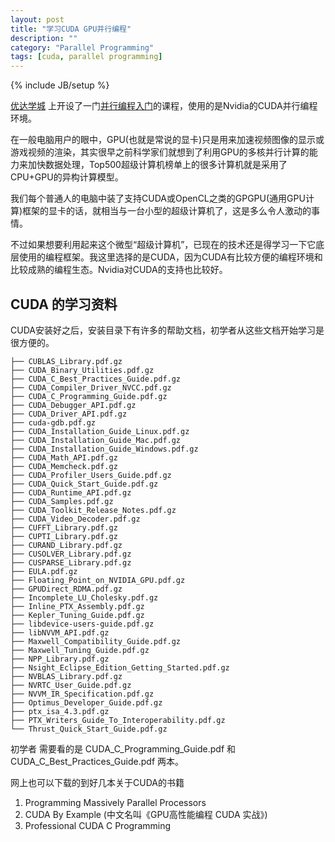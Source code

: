 ```yaml
---
layout: post
title: "学习CUDA GPU并行编程"
description: ""
category: "Parallel Programming"
tags: [cuda, parallel programming]
---
```

{% include JB/setup %}


[优达学城](http://www.youdaxue.com) 上开设了一门[并行编程入门](http://cn.udacity.com/course/intro-to-parallel-programming--cs344)的课程，使用的是Nvidia的CUDA并行编程环境。


在一般电脑用户的眼中，GPU(也就是常说的显卡)只是用来加速视频图像的显示或游戏视频的渲染，其实很早之前科学家们就想到了利用GPU的多核并行计算的能力来加快数据处理，Top500超级计算机榜单上的很多计算机就是采用了CPU+GPU的异构计算模型。 

我们每个普通人的电脑中装了支持CUDA或OpenCL之类的GPGPU(通用GPU计算)框架的显卡的话，就相当与一台小型的超级计算机了，这是多么令人激动的事情。 

不过如果想要利用起来这个微型“超级计算机”，已现在的技术还是得学习一下它底层使用的编程框架。我这里选择的是CUDA，因为CUDA有比较方便的编程环境和比较成熟的编程生态。Nvidia对CUDA的支持也比较好。


## CUDA 的学习资料

CUDA安装好之后，安装目录下有许多的帮助文档，初学者从这些文档开始学习是很方便的。

    ├── CUBLAS_Library.pdf.gz
    ├── CUDA_Binary_Utilities.pdf.gz
    ├── CUDA_C_Best_Practices_Guide.pdf.gz
    ├── CUDA_Compiler_Driver_NVCC.pdf.gz
    ├── CUDA_C_Programming_Guide.pdf.gz
    ├── CUDA_Debugger_API.pdf.gz
    ├── CUDA_Driver_API.pdf.gz
    ├── cuda-gdb.pdf.gz
    ├── CUDA_Installation_Guide_Linux.pdf.gz
    ├── CUDA_Installation_Guide_Mac.pdf.gz
    ├── CUDA_Installation_Guide_Windows.pdf.gz
    ├── CUDA_Math_API.pdf.gz
    ├── CUDA_Memcheck.pdf.gz
    ├── CUDA_Profiler_Users_Guide.pdf.gz
    ├── CUDA_Quick_Start_Guide.pdf.gz
    ├── CUDA_Runtime_API.pdf.gz
    ├── CUDA_Samples.pdf.gz
    ├── CUDA_Toolkit_Release_Notes.pdf.gz
    ├── CUDA_Video_Decoder.pdf.gz
    ├── CUFFT_Library.pdf.gz
    ├── CUPTI_Library.pdf.gz
    ├── CURAND_Library.pdf.gz
    ├── CUSOLVER_Library.pdf.gz
    ├── CUSPARSE_Library.pdf.gz
    ├── EULA.pdf.gz
    ├── Floating_Point_on_NVIDIA_GPU.pdf.gz
    ├── GPUDirect_RDMA.pdf.gz
    ├── Incomplete_LU_Cholesky.pdf.gz
    ├── Inline_PTX_Assembly.pdf.gz
    ├── Kepler_Tuning_Guide.pdf.gz
    ├── libdevice-users-guide.pdf.gz
    ├── libNVVM_API.pdf.gz
    ├── Maxwell_Compatibility_Guide.pdf.gz
    ├── Maxwell_Tuning_Guide.pdf.gz
    ├── NPP_Library.pdf.gz
    ├── Nsight_Eclipse_Edition_Getting_Started.pdf.gz
    ├── NVBLAS_Library.pdf.gz
    ├── NVRTC_User_Guide.pdf.gz
    ├── NVVM_IR_Specification.pdf.gz
    ├── Optimus_Developer_Guide.pdf.gz
    ├── ptx_isa_4.3.pdf.gz
    ├── PTX_Writers_Guide_To_Interoperability.pdf.gz
    └── Thrust_Quick_Start_Guide.pdf.gz

初学者 需要看的是  CUDA_C_Programming_Guide.pdf 和 CUDA_C_Best_Practices_Guide.pdf 两本。


网上也可以下载的到好几本关于CUDA的书籍

1. Programming Massively Parallel Processors
2. CUDA By Example (中文名叫《GPU高性能编程 CUDA 实战》)
3. Professional CUDA C Programming










